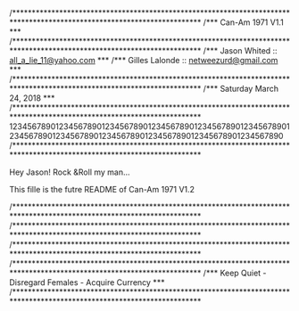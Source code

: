 /************************************************************************************************************************
/***                                                Can-Am 1971 V1.1                                                  ***
/************************************************************************************************************************
/***                                     Jason Whited :: all_a_lie_11@yahoo.com                                       ***
/***                                     Gilles Lalonde :: netweezurd@gmail.com                                       ***
/************************************************************************************************************************
/***                                             Saturday March 24, 2018                                              ***
/************************************************************************************************************************
123456789012345678901234567890123456789012345678901234567890123456789012345678901234567890123456789012345678901234567890
/************************************************************************************************************************

Hey Jason!
Rock &Roll my man...

This fille is the futre README of Can-Am 1971 V1.2


/************************************************************************************************************************
/************************************************************************************************************************
/************************************************************************************************************************
/************************************************************************************************************************
/***                                Keep Quiet - Disregard Females - Acquire Currency                                 ***
/************************************************************************************************************************
